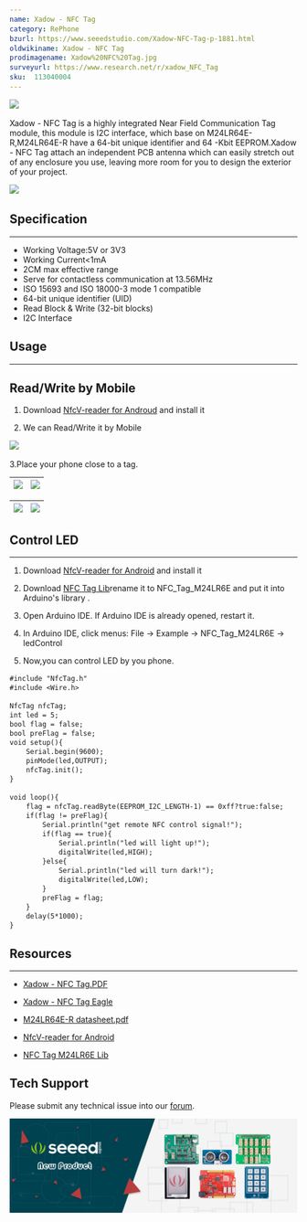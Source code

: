 ```yaml
---
name: Xadow - NFC Tag
category: RePhone
bzurl: https://www.seeedstudio.com/Xadow-NFC-Tag-p-1881.html
oldwikiname: Xadow - NFC Tag
prodimagename: Xadow%20NFC%20Tag.jpg
surveyurl: https://www.research.net/r/xadow_NFC_Tag
sku:  113040004
---
```


![](https://github.com/SeeedDocument/Xadow_NFC_tag/raw/master/img/Xadow%20NFC%20Tag.jpg)

Xadow - NFC Tag is a highly integrated Near Field Communication Tag module, this module is I2C interface, which base on M24LR64E-R,M24LR64E-R have a 64-bit unique identifier and 64 -Kbit EEPROM.Xadow - NFC Tag attach an independent PCB antenna which can easily stretch out of any enclosure you use, leaving more room for you to design the exterior of your project.

[![](https://github.com/SeeedDocument/Seeed-WiKi/raw/master/docs/images/300px-Get_One_Now_Banner-ragular.png)](https://www.seeedstudio.com/Xadow-NFC-Tag-p-1881.html)

##  Specification
---
*   Working Voltage:5V or 3V3
*   Working Current&lt;1mA
*   2CM max effective range
*   Serve for contactless communication at 13.56MHz
*   ISO 15693 and ISO 18000-3 mode 1 compatible
*   64-bit unique identifier (UID)
*   Read Block &amp; Write (32-bit blocks)
*   I2C Interface

##  Usage
---

##  Read/Write by Mobile

1.  Download [NfcV-reader for Androud](https://github.com/Seeed-Studio/NFC_Tag_M24LR6E/blob/master/Resources/NfcVreader.apk) and install it

2.  We can Read/Write it by Mobile

![](https://github.com/SeeedDocument/Xadow_NFC_tag/raw/master/img/Xadow-NFC_Tag_photo1.jpg)

3.Place your phone close to a tag.

|![](https://github.com/SeeedDocument/Xadow_NFC_tag/raw/master/img/NFC_Tag_1.png)|![](https://github.com/SeeedDocument/Xadow_NFC_tag/raw/master/img/NFC_Tag_2.jpg)|
|---|---|

|![](https://github.com/SeeedDocument/Xadow_NFC_tag/raw/master/img/NFC_Tag_3.jpg)|![](https://github.com/SeeedDocument/Xadow_NFC_tag/raw/master/img/NFC_Tag_4.png)
|---|---|
##  Control LED
---
1.  Download [NfcV-reader for Android](https://github.com/Seeed-Studio/NFC_Tag_M24LR6E/blob/master/Resources/NfcVreader.apk) and install it

2.  Download [NFC Tag Lib](https://github.com/Seeed-Studio/NFC_Tag_M24LR6E)rename it to NFC_Tag_M24LR6E and put it into Arduino's library .

3.  Open Arduino IDE. If Arduino IDE is already opened, restart it.

4.  In Arduino IDE, click menus: File -&gt; Example -&gt; NFC_Tag_M24LR6E -&gt; ledControl

5.  Now,you can control LED by you phone.
```
#include "NfcTag.h"
#include <Wire.h>

NfcTag nfcTag;
int led = 5;
bool flag = false;
bool preFlag = false;
void setup(){
    Serial.begin(9600);
    pinMode(led,OUTPUT);
    nfcTag.init();
}

void loop(){
    flag = nfcTag.readByte(EEPROM_I2C_LENGTH-1) == 0xff?true:false;
    if(flag != preFlag){
        Serial.println("get remote NFC control signal!");
        if(flag == true){
            Serial.println("led will light up!");
            digitalWrite(led,HIGH);
        }else{
            Serial.println("led will turn dark!");
            digitalWrite(led,LOW);
        }
        preFlag = flag;
    }
    delay(5*1000);
}
```
##  Resources
---
*   [Xadow - NFC Tag.PDF](https://github.com/SeeedDocument/Xadow_NFC_tag/raw/master/res/Xadow-NFC_Tag_v1.0.pdf)

*   [Xadow - NFC Tag Eagle](https://github.com/SeeedDocument/Xadow_NFC_tag/raw/master/res/Xadow-NFC_Tag_v1.0.zip)

*   [M24LR64E-R datasheet.pdf](https://github.com/SeeedDocument/Xadow_NFC_tag/raw/master/res/M24LR64E-R.pdf)

*   [NfcV-reader for Android](https://github.com/Seeed-Studio/NFC_Tag_M24LR6E/blob/master/Resources/NfcVreader.apk)

*   [NFC Tag M24LR6E  Lib](https://github.com/Seeed-Studio/NFC_Tag_M24LR6E)

## Tech Support
Please submit any technical issue into our [forum](http://forum.seeedstudio.com/). <br /><p style="text-align:center"><a href="https://www.seeedstudio.com/act-4.html?utm_source=wiki&utm_medium=wikibanner&utm_campaign=newproducts" target="_blank"><img src="https://github.com/SeeedDocument/Wiki_Banner/raw/master/new_product.jpg" /></a></p>